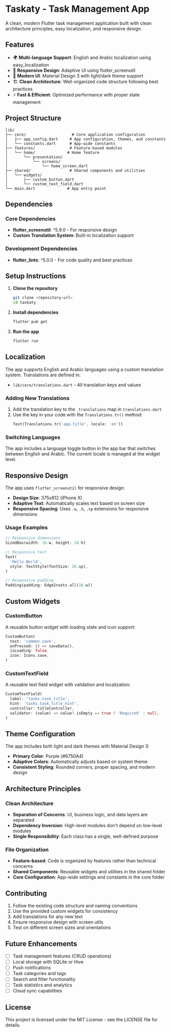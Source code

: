 # Taskaty - Task Management App

A clean, modern Flutter task management application built with clean architecture principles, easy localization, and responsive design.

## Features

- 🌍 **Multi-language Support**: English and Arabic localization using easy_localization
- 📱 **Responsive Design**: Adaptive UI using flutter_screenutil
- 🎨 **Modern UI**: Material Design 3 with light/dark theme support
- 🏗️ **Clean Architecture**: Well-organized code structure following best practices
- ⚡ **Fast & Efficient**: Optimized performance with proper state management

## Project Structure

```
lib/
├── core/                    # Core application configuration
│   ├── app_config.dart     # App configuration, themes, and constants
│   └── constants.dart      # App-wide constants
├── features/               # Feature-based modules
│   └── home/              # Home feature
│       └── presentation/
│           └── screens/
│               └── home_screen.dart
├── shared/                 # Shared components and utilities
│   └── widgets/
│       ├── custom_button.dart
│       └── custom_text_field.dart
└── main.dart              # App entry point
```

## Dependencies

### Core Dependencies
- **flutter_screenutil**: ^5.9.0 - For responsive design
- **Custom Translation System**: Built-in localization support

### Development Dependencies
- **flutter_lints**: ^5.0.0 - For code quality and best practices

## Setup Instructions

1. **Clone the repository**
   ```bash
   git clone <repository-url>
   cd taskaty
   ```

2. **Install dependencies**
   ```bash
   flutter pub get
   ```

3. **Run the app**
   ```bash
   flutter run
   ```

## Localization

The app supports English and Arabic languages using a custom translation system. Translations are defined in:
- `lib/core/translations.dart` - All translation keys and values

### Adding New Translations

1. Add the translation key to the `_translations` map in `translations.dart`
2. Use the key in your code with the `Translations.tr()` method:
   ```dart
   Text(Translations.tr('app.title', locale: 'en'))
   ```

### Switching Languages

The app includes a language toggle button in the app bar that switches between English and Arabic. The current locale is managed at the widget level.

## Responsive Design

The app uses `flutter_screenutil` for responsive design:

- **Design Size**: 375x812 (iPhone X)
- **Adaptive Text**: Automatically scales text based on screen size
- **Responsive Spacing**: Uses `.w`, `.h`, `.sp` extensions for responsive dimensions

### Usage Examples

```dart
// Responsive dimensions
SizedBox(width: 16.w, height: 24.h)

// Responsive text
Text(
  'Hello World',
  style: TextStyle(fontSize: 16.sp),
)

// Responsive padding
Padding(padding: EdgeInsets.all(16.w))
```

## Custom Widgets

### CustomButton
A reusable button widget with loading state and icon support:
```dart
CustomButton(
  text: 'common.save',
  onPressed: () => saveData(),
  isLoading: false,
  icon: Icons.save,
)
```

### CustomTextField
A reusable text field widget with validation and localization:
```dart
CustomTextField(
  label: 'tasks.task_title',
  hint: 'tasks.task_title_hint',
  controller: titleController,
  validator: (value) => value?.isEmpty == true ? 'Required' : null,
)
```

## Theme Configuration

The app includes both light and dark themes with Material Design 3:

- **Primary Color**: Purple (#6750A4)
- **Adaptive Colors**: Automatically adjusts based on system theme
- **Consistent Styling**: Rounded corners, proper spacing, and modern design

## Architecture Principles

### Clean Architecture
- **Separation of Concerns**: UI, business logic, and data layers are separated
- **Dependency Inversion**: High-level modules don't depend on low-level modules
- **Single Responsibility**: Each class has a single, well-defined purpose

### File Organization
- **Feature-based**: Code is organized by features rather than technical concerns
- **Shared Components**: Reusable widgets and utilities in the shared folder
- **Core Configuration**: App-wide settings and constants in the core folder

## Contributing

1. Follow the existing code structure and naming conventions
2. Use the provided custom widgets for consistency
3. Add translations for any new text
4. Ensure responsive design with screen utils
5. Test on different screen sizes and orientations

## Future Enhancements

- [ ] Task management features (CRUD operations)
- [ ] Local storage with SQLite or Hive
- [ ] Push notifications
- [ ] Task categories and tags
- [ ] Search and filter functionality
- [ ] Task statistics and analytics
- [ ] Cloud sync capabilities

## License

This project is licensed under the MIT License - see the LICENSE file for details.
